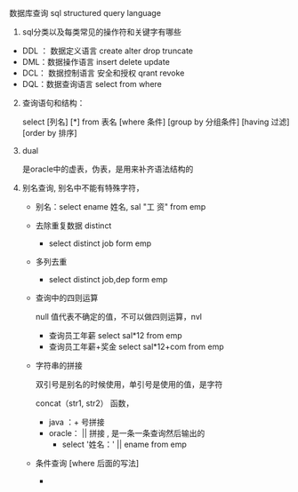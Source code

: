 数据库查询 sql structured query language

1. sql分类以及每类常见的操作符和关键字有哪些

* DDL ： 数据定义语言 create alter drop truncate
* DML：数据操作语言 insert delete update
* DCL： 数据控制语言 安全和授权 qrant revoke
* DQL：数据查询语言 select from where 

2. 查询语句和结构：

   select [列名] [*] from 表名 [where 条件] [group by 分组条件] [having 过滤] [order by 排序] 

3. dual

   是oracle中的虚表，伪表，是用来补齐语法结构的

4. 别名查询, 别名中不能有特殊字符，

   * 别名：select ename 姓名, sal "工       资" from emp

   * 去除重复数据 distinct

     * select distinct job form emp

   * 多列去重

     * select distinct job,dep form emp

   * 查询中的四则运算

     null 值代表不确定的值，不可以做四则运算，nvl

     * 查询员工年薪  select sal*12 from emp
     * 查询员工年薪+奖金 select sal*12+com from emp

   * 字符串的拼接

     双引号是别名的时候使用，单引号是使用的值，是字符

     concat（str1, str2） 函数，

     * java ：+ 号拼接
     * oracle： || 拼接 , 是一条一条查询然后输出的
       * select '姓名：' || ename from emp
     
   * 条件查询 [where 后面的写法]
   
     *  

